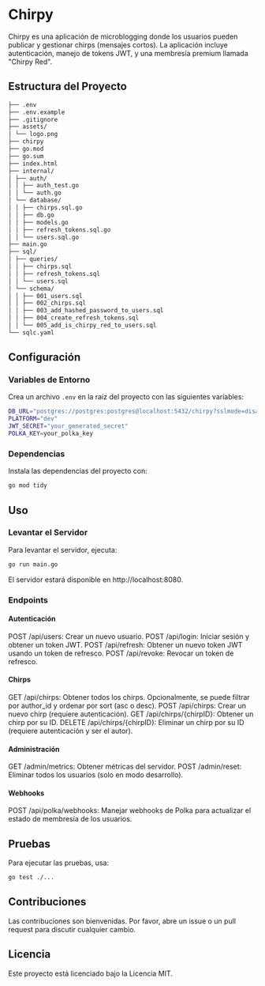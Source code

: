 # Chirpy

Chirpy es una aplicación de microblogging donde los usuarios pueden publicar y gestionar chirps (mensajes cortos). La aplicación incluye autenticación, manejo de tokens JWT, y una membresía premium llamada "Chirpy Red".

## Estructura del Proyecto

```sh
├── .env 
├── .env.example 
├── .gitignore 
├── assets/ 
│ └── logo.png 
├── chirpy 
├── go.mod 
├── go.sum 
├── index.html 
├── internal/ 
│ ├── auth/ 
│ │ ├── auth_test.go 
│ │ └── auth.go 
│ └── database/ 
│ │ ├── chirps.sql.go 
│ │ ├── db.go 
│ │ ├── models.go 
│ │ ├── refresh_tokens.sql.go 
│ │ └── users.sql.go 
├── main.go 
├── sql/ 
│ ├── queries/ 
│ │ ├── chirps.sql 
│ │ ├── refresh_tokens.sql 
│ │ └── users.sql 
│ └── schema/ 
│ │ ├── 001_users.sql 
│ │ ├── 002_chirps.sql 
│ │ ├── 003_add_hashed_password_to_users.sql 
│ │ ├── 004_create_refresh_tokens.sql 
│ │ └── 005_add_is_chirpy_red_to_users.sql 
└── sqlc.yaml
```

## Configuración

### Variables de Entorno

Crea un archivo `.env` en la raíz del proyecto con las siguientes variables:

```.sh
DB_URL="postgres://postgres:postgres@localhost:5432/chirpy?sslmode=disable"
PLATFORM="dev"
JWT_SECRET="your_generated_secret"
POLKA_KEY=your_polka_key
```

### Dependencias

Instala las dependencias del proyecto con:

```sh
go mod tidy
```

## Uso

### Levantar el Servidor

Para levantar el servidor, ejecuta:

```sh
go run main.go
```
El servidor estará disponible en http://localhost:8080.

### Endpoints

#### Autenticación

POST /api/users: Crear un nuevo usuario.
POST /api/login: Iniciar sesión y obtener un token JWT.
POST /api/refresh: Obtener un nuevo token JWT usando un token de refresco.
POST /api/revoke: Revocar un token de refresco.

#### Chirps

GET /api/chirps: Obtener todos los chirps. Opcionalmente, se puede filtrar por author_id y ordenar por sort (asc o desc).
POST /api/chirps: Crear un nuevo chirp (requiere autenticación).
GET /api/chirps/{chirpID}: Obtener un chirp por su ID.
DELETE /api/chirps/{chirpID}: Eliminar un chirp por su ID (requiere autenticación y ser el autor).

#### Administración

GET /admin/metrics: Obtener métricas del servidor.
POST /admin/reset: Eliminar todos los usuarios (solo en modo desarrollo).

#### Webhooks

POST /api/polka/webhooks: Manejar webhooks de Polka para actualizar el estado de membresía de los usuarios.

## Pruebas

Para ejecutar las pruebas, usa:

```sh
go test ./...
```

## Contribuciones

Las contribuciones son bienvenidas. Por favor, abre un issue o un pull request para discutir cualquier cambio.

## Licencia

Este proyecto está licenciado bajo la Licencia MIT.